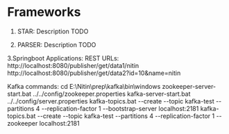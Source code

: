 # Frameworks
1. STAR: Description TODO

2. PARSER: Description TODO

3.Springboot Applications:
  REST URLs:
  http://localhost:8080/publisher/get/data1/nitin
  http://localhost:8080/publisher/get/data2?id=10&name=nitin
  
  Kafka commands:
  cd E:\Nitin\prep\kafka\bin\windows
  zookeeper-server-start.bat ../../config/zookeeper.properties
  kafka-server-start.bat ../../config/server.properties
  kafka-topics.bat --create --topic kafka-test --partitions 4 --replication-factor 1 --bootstrap-server localhost:2181
  kafka-topics.bat --create --topic kafka-test --partitions 4 --replication-factor 1 --zookeeper localhost:2181

